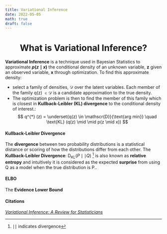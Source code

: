 ```yaml
---
title: Variational Inference
date: 2022-05-05
math: true
draft: false
---
```


<h1 align="center">What is Variational Inference? </h1>

**Variational Inference** is a technique used in Bayesian Statistics to approximate **$p ( z \mid x)$** the conditional density of an unknown variable, **z** given an observed variable, **x** through optimization. To find this approximate density:
- select a family of densities, $\mathscr{D}$ over the latent variables. Each member of the family q(z) $\in \mathscr{D}$ is a candidate approximation to the true density.
- The optimization problem is then to find the member of this family which is closest in **Kullback-Leibler (KL) divergence** to the conditional density of interest.: 
$$
q^{*} (z) = \underset{q(z) \in \mathscr{D}}{\text{arg min}} \quad \text{KL} (q(z) \mid \mid p(z \mid x))
$$


#### Kullback-Leibler Divergence
The **divergence** between two probability distributions is a statistical distance or scoring of how the distributions differ from each other. The **Kullback-Leibler Divergence**: D$_{KL} (P \mid \mid Q)$ [^1] is also known as **relative entropy** and intuitively it is considered as the expected **surprise** from using Q as a model when the true distribution is P..

#### ELBO 
The **Evidence Lower Bound**



#### Citations
<cite> [Variational Inference: A Review for Statisticians](https://arxiv.org/pdf/1601.00670.pdf)

[^1]: $\mid \mid$ indicates divergence